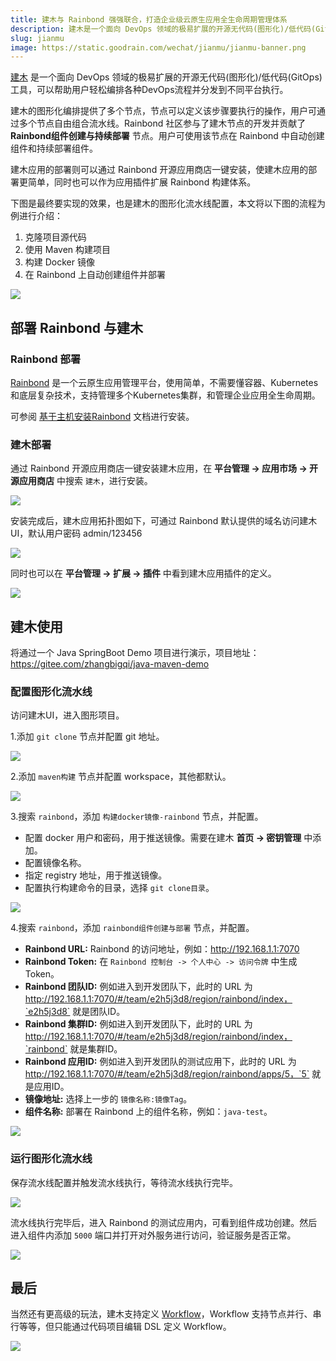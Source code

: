 ```yaml
---
title: 建木与 Rainbond 强强联合，打造企业级云原生应用全生命周期管理体系
description: 建木是一个面向 DevOps 领域的极易扩展的开源无代码(图形化)/低代码(GitOps)工具，可以帮助用户轻松编排各种DevOps流程并分发到不同平台执行
slug: jianmu
image: https://static.goodrain.com/wechat/jianmu/jianmu-banner.png
---
```


[建木](https://gitee.com/jianmu-dev/jianmu) 是一个面向 DevOps 领域的极易扩展的开源无代码(图形化)/低代码(GitOps)工具，可以帮助用户轻松编排各种DevOps流程并分发到不同平台执行。

建木的图形化编排提供了多个节点，节点可以定义该步骤要执行的操作，用户可通过多个节点自由组合流水线。Rainbond 社区参与了建木节点的开发并贡献了 **Rainbond组件创建与持续部署** 节点。用户可使用该节点在 Rainbond 中自动创建组件和持续部署组件。

建木应用的部署则可以通过 Rainbond 开源应用商店一键安装，使建木应用的部署更简单，同时也可以作为应用插件扩展 Rainbond 构建体系。

下图是最终要实现的效果，也是建木的图形化流水线配置，本文将以下图的流程为例进行介绍：

1. 克隆项目源代码
2. 使用 Maven 构建项目
3. 构建 Docker 镜像
4. 在 Rainbond 上自动创建组件并部署

<!--truncate-->

![](https://static.goodrain.com/wechat/jianmu/1.png)

## 部署 Rainbond 与建木

### Rainbond 部署

[Rainbond](https://www.rainbond.com/) 是一个云原生应用管理平台，使用简单，不需要懂容器、Kubernetes和底层复杂技术，支持管理多个Kubernetes集群，和管理企业应用全生命周期。

可参阅 [基于主机安装Rainbond](https://www.rainbond.com/docs/installation/install-with-ui/) 文档进行安装。

### 建木部署

通过 Rainbond 开源应用商店一键安装建木应用，在 **平台管理 -> 应用市场 -> 开源应用商店** 中搜索 `建木`，进行安装。

![](https://static.goodrain.com/wechat/jianmu/2.png)

安装完成后，建木应用拓扑图如下，可通过 Rainbond 默认提供的域名访问建木 UI，默认用户密码 admin/123456

![](https://static.goodrain.com/wechat/jianmu/3.png)

同时也可以在 **平台管理 -> 扩展 -> 插件** 中看到建木应用插件的定义。

![](https://static.goodrain.com/wechat/jianmu/4.png)

## 建木使用

将通过一个 Java SpringBoot Demo 项目进行演示，项目地址：https://gitee.com/zhangbigqi/java-maven-demo

### 配置图形化流水线

访问建木UI，进入图形项目。

1.添加 `git clone` 节点并配置 git 地址。

![](https://static.goodrain.com/wechat/jianmu/5.png)

2.添加 `maven构建` 节点并配置 workspace，其他都默认。

![](https://static.goodrain.com/wechat/jianmu/6.png)

3.搜索 `rainbond`，添加 `构建docker镜像-rainbond` 节点，并配置。

* 配置 docker 用户和密码，用于推送镜像。需要在建木 **首页 -> 密钥管理** 中添加。
* 配置镜像名称。
* 指定 registry 地址，用于推送镜像。
* 配置执行构建命令的目录，选择 `git clone目录`。

![](https://static.goodrain.com/wechat/jianmu/7.png)

4.搜索 `rainbond`，添加 `rainbond组件创建与部署` 节点，并配置。

* **Rainbond URL:** Rainbond 的访问地址，例如：http://192.168.1.1:7070
* **Rainbond Token:** 在 `Rainbond 控制台 -> 个人中心 -> 访问令牌` 中生成 Token。
* **Rainbond 团队ID:** 例如进入到开发团队下，此时的 URL 为 http://192.168.1.1:7070/#/team/e2h5j3d8/region/rainbond/index，`e2h5j3d8` 就是团队ID。
* **Rainbond 集群ID:** 例如进入到开发团队下，此时的 URL 为 http://192.168.1.1:7070/#/team/e2h5j3d8/region/rainbond/index，`rainbond` 就是集群ID。
* **Rainbond 应用ID:** 例如进入到开发团队的测试应用下，此时的 URL 为 http://192.168.1.1:7070/#/team/e2h5j3d8/region/rainbond/apps/5，`5` 就是应用ID。
* **镜像地址:** 选择上一步的 `镜像名称:镜像Tag`。
* **组件名称:** 部署在 Rainbond 上的组件名称，例如：`java-test`。

![](https://static.goodrain.com/wechat/jianmu/8.png)

### 运行图形化流水线

保存流水线配置并触发流水线执行，等待流水线执行完毕。

![](https://static.goodrain.com/wechat/jianmu/9.png)

流水线执行完毕后，进入 Rainbond 的测试应用内，可看到组件成功创建。然后进入组件内添加 `5000` 端口并打开对外服务进行访问，验证服务是否正常。

![](https://static.goodrain.com/wechat/jianmu/10.png)

## 最后

当然还有更高级的玩法，建木支持定义 [Workflow](https://docs.jianmu.dev/guide/flow-dsl.html#workflow)，Workflow 支持节点并行、串行等等，但只能通过代码项目编辑 DSL 定义 Workflow。

![](https://static.goodrain.com/wechat/jianmu/11.png)